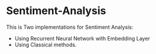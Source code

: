 # Sentiment-Analysis
This is Two implementations for Sentiment Analysis:
* Using Recurrent Neural Network with Embedding Layer
* Using Classical methods. 

